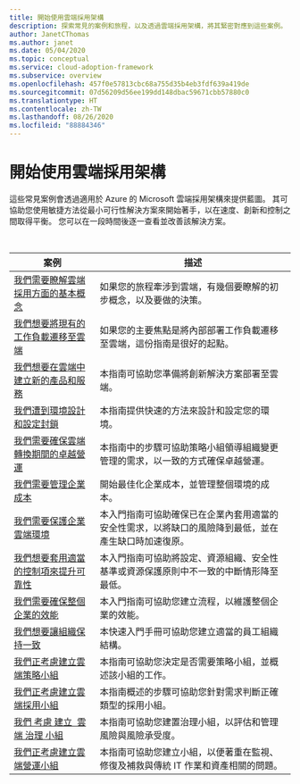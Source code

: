 ```yaml
---
title: 開始使用雲端採用架構
description: 探索常見的案例和旅程，以及透過雲端採用架構，將其緊密對應到這些案例。
author: JanetCThomas
ms.author: janet
ms.date: 05/04/2020
ms.topic: conceptual
ms.service: cloud-adoption-framework
ms.subservice: overview
ms.openlocfilehash: 457f0e57813cbc68a755d35b4eb3fdf639a419de
ms.sourcegitcommit: 07d56209d56ee199dd148dbac59671cbb57880c0
ms.translationtype: HT
ms.contentlocale: zh-TW
ms.lasthandoff: 08/26/2020
ms.locfileid: "88884346"
---
```

# <a name="get-started-with-the-cloud-adoption-framework"></a>開始使用雲端採用架構

這些常見案例會透過適用於 Azure 的 Microsoft 雲端採用架構來提供藍圖。 其可協助您使用敏捷方法從最小可行性解決方案來開始著手，以在速度、創新和控制之間取得平衡。 您可以在一段時間後逐一查看並改善該解決方案。

<br>

| 案例 | 描述 |
|----------|-------------|
| [我們需要瞭解雲端採用方面的基本概念](./cloud-concepts.md) | 如果您的旅程牽涉到雲端，有幾個要瞭解的初步概念，以及要做的決策。 |
| [我們想要將現有的工作負載遷移至雲端](./migrate.md)                   | 如果您的主要焦點是將內部部署工作負載遷移至雲端，這份指南是很好的起點。 |
| [我們想要在雲端中建立新的產品和服務](./innovate.md)             | 本指南可協助您準備將創新解決方案部署至雲端。                                       |
| [我們遭到環境設計和設定封鎖](./design-and-configuration.md) | 本指南提供快速的方法來設計和設定您的環境。                                           |
| [我們需要確保雲端轉換期間的卓越營運](./operational-excellence.md)                   | 本指南中的步驟可協助策略小組領導組織變更管理的需求，以一致的方式確保卓越營運。 |
| [我們需要管理企業成本](./manage-costs.md)                                          | 開始最佳化企業成本，並管理整個環境的成本。                                                                           |
| [我們需要保護企業雲端環境](./security.md)             | 本入門指南可協助確保已在企業內套用適當的安全性需求，以將缺口的風險降到最低，並在產生缺口時加速復原。                                       |
| [我們想要套用適當的控制項來提升可靠性](./reliability.md)                   | 本入門指南可協助將設定、資源組織、安全性基準或資源保護原則中不一致的中斷情形降至最低。 |
| [我們需要確保整個企業的效能](./performance.md)                               | 本入門指南可協助您建立流程，以維護整個企業的效能。                               |
| [我們想要讓組織保持一致](./org-alignment.md)                               | 本快速入門手冊可協助您建立適當的員工組織結構。                               |
| [我們正考慮建立雲端策略小組](./team/cloud-strategy.md)     | 本指南可協助您決定是否需要策略小組，並概述該小組的工作。                                |
| [我們正考慮建立雲端採用小組](./team/cloud-adoption.md)     | 本指南概述的步驟可協助您針對需求判斷正確類型的採用小組。              |
| [我們&nbsp;考慮&nbsp;建立&nbsp;&nbsp;雲端&nbsp;治理&nbsp;小組](./team/cloud-governance.md) | 本指南可協助您建置治理小組，以評估和管理風險與風險承受度。                                         |
| [我們正考慮建立雲端營運小組](./team/cloud-operations.md) | 本指南可協助您建立小組，以便著重在監視、修復及補救與傳統 IT 作業和資產相關的問題。 |
